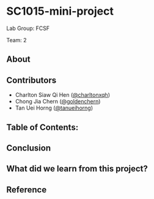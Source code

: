 # SC1015-mini-project

Lab Group: FCSF

Team: 2

## About

## Contributors

- Charlton Siaw Qi Hen ([@charltonxqh](https://github.com/charltonxqh))
- Chong Jia Chern ([@goldenchern](https://github.com/goldenchern))
- Tan Uei Horng ([@tanueihorng](https://github.com/tanueihorng))

## Table of Contents:

## Conclusion

## What did we learn from this project?

## Reference
